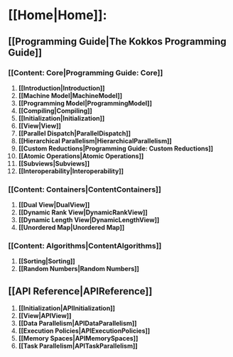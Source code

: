 # **[[Home|Home]]:**
## **[[Programming Guide|The Kokkos Programming Guide]]**
### **[[Content: Core|Programming Guide: Core]]**
1. **[[Introduction|Introduction]]**
2. **[[Machine Model|MachineModel]]**
3. **[[Programming Model|ProgrammingModel]]**
4. **[[Compiling|Compiling]]**
5. **[[Initialization|Initialization]]**
6. **[[View|View]]**
7. **[[Parallel Dispatch|ParallelDispatch]]**
8. **[[Hierarchical Parallelism|HierarchicalParallelism]]**
9. **[[Custom Reductions|Programming Guide: Custom Reductions]]**
10. **[[Atomic Operations|Atomic Operations]]**
11. **[[Subviews|Subviews]]**
12. **[[Interoperability|Interoperability]]**
### **[[Content: Containers|ContentContainers]]**
1. **[[Dual View|DualView]]**
2. **[[Dynamic Rank View|DynamicRankView]]**
3. **[[Dynamic Length View|DynamicLengthView]]**
4. **[[Unordered Map|Unordered Map]]**
### **[[Content: Algorithms|ContentAlgorithms]]**
1. **[[Sorting|Sorting]]**
2. **[[Random Numbers|Random Numbers]]**

## **[[API Reference|APIReference]]**
1. **[[Initialization|APIInitialization]]**
2. **[[View|APIView]]**
3. **[[Data Parallelism|APIDataParallelism]]**
4. **[[Execution Policies|APIExecutionPolicies]]**
5. **[[Memory Spaces|APIMemorySpaces]]**
6. **[[Task Parallelism|APITaskParallelism]]**
